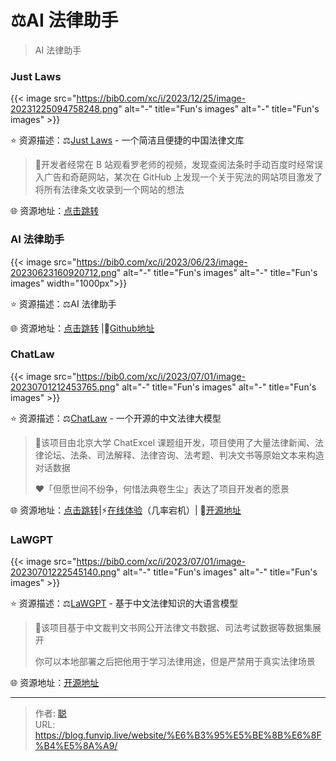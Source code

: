 # ⚖️AI 法律助手


>AI 法律助手

<!--more-->

### Just Laws

{{< image src="https://bib0.com/xc/i/2023/12/25/image-20231225094758248.png" alt="-"  title="Fun's images" alt="-"  title="Fun's images" >}}    

⭐️  资源描述：⚖️[Just Laws](https://www.justlaws.cn/) - 一个简洁且便捷的中国法律文库 

>📄开发者经常在 B 站观看罗老师的视频，发现查阅法条时手动百度时经常误入广告和奇葩网站，某次在 GitHub 上发现一个关于宪法的网站项目激发了将所有法律条文收录到一个网站的想法

🌐 资源地址：[点击跳转](https://www.justlaws.cn/)

### AI 法律助手

{{< image src="https://bib0.com/xc/i/2023/06/23/image-20230623160920712.png" alt="-"  title="Fun's images" alt="-"  title="Fun's images" width="1000px">}}    

⭐️  资源描述：⚖️AI 法律助手

🌐 资源地址：[点击跳转](https://law.ai2045.com/) |🧩[Github地址](https://github.com/lvwzhen/law-cn-ai)

### ChatLaw

{{< image src="https://bib0.com/xc/i/2023/07/01/image-20230701212453765.png" alt="-"  title="Fun's images" alt="-"  title="Fun's images" >}}    

⭐️  资源描述：⚖️[ChatLaw](https://chatlaw.cloud/) - 一个开源的中文法律大模型

>📄该项目由北京大学 ChatExcel 课题组开发，项目使用了大量法律新闻、法律论坛、法条、司法解释、法律咨询、法考题、判决文书等原始文本来构造对话数据
>
>❤️「但愿世间不纷争，何惜法典卷生尘」表达了项目开发者的愿景

🌐 资源地址：[点击跳转](https://chatlaw.cloud/)|⚡[在线体验](https://chatlaw.cloud/lawchat/#/)（几率宕机）| 🐙[开源地址](https://github.com/PKU-YuanGroup/ChatLaw)

### LaWGPT

{{< image src="https://bib0.com/xc/i/2023/07/01/image-20230701222545140.png" alt="-"  title="Fun's images" alt="-"  title="Fun's images" >}}    

⭐️  资源描述：⚖️[LaWGPT](https://github.com/pengxiao-song/LawGPT) - 基于中文法律知识的大语言模型

>📄该项目基于中文裁判文书网公开法律文书数据、司法考试数据等数据集展开
>
>你可以本地部署之后把他用于学习法律用途，但是严禁用于真实法律场景
>

🌐 资源地址：[开源地址](https://github.com/pengxiao-song/LawGPT)


---

> 作者: [聪](/about)  
> URL: https://blog.funvip.live/website/%E6%B3%95%E5%BE%8B%E6%8F%B4%E5%8A%A9/  

